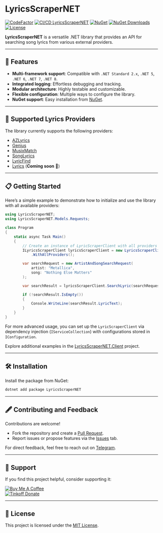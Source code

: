 # LyricsScraperNET

[![CodeFactor](https://www.codefactor.io/repository/github/skuill/lyricsscrapernet/badge)](https://www.codefactor.io/repository/github/skuill/lyricsscrapernet)
[![CI/CD LyricsScraperNET](https://github.com/skuill/LyricsScraperNET/actions/workflows/cicd.yaml/badge.svg)](https://github.com/skuill/LyricsScraperNET/actions/workflows/cicd.yaml)
[![NuGet](https://img.shields.io/nuget/vpre/LyricsScraperNET?label=NuGet)](https://www.nuget.org/packages/LyricsScraperNET/)
[![NuGet Downloads](https://img.shields.io/nuget/dt/LyricsScraperNET?label=Downloads)](https://www.nuget.org/packages/LyricsScraperNET/)
[![License](https://img.shields.io/github/license/skuill/LyricsScraperNET)](./LICENSE)

**LyricsScraperNET** is a versatile .NET library that provides an API for searching song lyrics from various external providers. 

---

## 🌟 Features

- **Multi-framework support**: Compatible with `.NET Standard 2.x`, `.NET 5`, `.NET 6`, `.NET 7`, `.NET 8`.
- **Integrated logging**: Effortless debugging and tracking.
- **Modular architecture**: Highly testable and customizable.
- **Flexible configuration**: Multiple ways to configure the library.
- **NuGet support**: Easy installation from [NuGet](https://www.nuget.org/packages/LyricsScraperNET/).

---

## 🎤 Supported Lyrics Providers

The library currently supports the following providers:

- [AZLyrics](https://www.azlyrics.com/)
- [Genius](https://genius.com/)
- [MusixMatch](https://www.musixmatch.com/)
- [SongLyrics](https://www.songlyrics.com/)
- [LyricFind](https://www.lyricfind.com/)
- [Lyrics](https://www.lyrics.com/) (**Coming soon** 🚧)

---

## 📋 Getting Started

Here’s a simple example to demonstrate how to initialize and use the library with all available providers:

```csharp
using LyricsScraperNET;
using LyricsScraperNET.Models.Requests;

class Program
{
    static async Task Main()
    {
        // Create an instance of LyricScraperClient with all providers
        ILyricsScraperClient lyricsScraperClient = new LyricsScraperClient()
            .WithAllProviders();

        var searchRequest = new ArtistAndSongSearchRequest(
            artist: "Metallica", 
            song: "Nothing Else Matters"
        );

        var searchResult = lyricsScraperClient.SearchLyric(searchRequest);

        if (!searchResult.IsEmpty())
        {
            Console.WriteLine(searchResult.LyricText);
        }
    }
}
```

For more advanced usage, you can set up the `LyricScraperClient` via dependency injection (`IServiceCollection`) with configurations stored in `IConfiguration`.

Explore additional examples in the [LyricsScraperNET.Client](LyricsScraperNET.Client/Program.cs) project.

---

## 🛠️ Installation

Install the package from NuGet:

```sh
dotnet add package LyricsScraperNET
```

---

## 🖋️ Contributing and Feedback

Contributions are welcome! 

- Fork the repository and create a [Pull Request](https://github.com/skuill/LyricScraperNET/pulls).
- Report issues or propose features via the [Issues](https://github.com/skuill/LyricScraperNET/issues/new) tab.

For direct feedback, feel free to reach out on [Telegram](https://t.me/skuill).

---

## 💖 Support

If you find this project helpful, consider supporting it:

[![Buy Me A Coffee](https://www.buymeacoffee.com/assets/img/custom_images/orange_img.png)](https://www.buymeacoffee.com/skuill)  
[![Tinkoff Donate](https://www.paypalobjects.com/en_US/i/btn/btn_donateCC_LG.gif)](https://www.tinkoff.ru/cf/3MNYeRds3s)

---

## 📜 License

This project is licensed under the [MIT License](./LICENSE).
